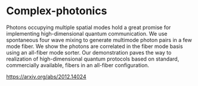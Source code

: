 # Complex-photonics
Photons occupying multiple spatial modes hold a great promise for implementing high-dimensional quantum communication. We use spontaneous four wave mixing to generate multimode photon pairs in a few mode fiber. We show the photons are correlated in the fiber mode basis using an all-fiber mode sorter. Our demonstration paves the way to realization of high-dimensional quantum protocols based on standard, commercially available, fibers in an all-fiber configuration.

https://arxiv.org/abs/2012.14024